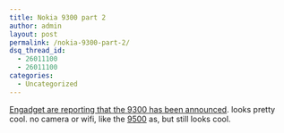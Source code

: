 ```yaml
---
title: Nokia 9300 part 2
author: admin
layout: post
permalink: /nokia-9300-part-2/
dsq_thread_id:
  - 26011100
  - 26011100
categories:
  - Uncategorized
---
```

[Engadget are reporting that the 9300 has been announced][1]. looks pretty cool. no camera or wifi, like the [9500][2] as, but still looks cool.

 [1]: http://www.engadget.com/entry/8536656010033977/
 [2]: http://www.nokia.com/phones/9500
